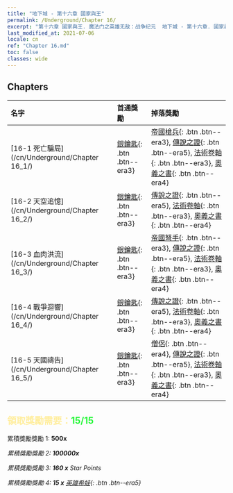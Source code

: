 ```yaml
---
title: "地下城 - 第十六章 國家與王"
permalink: /Underground/Chapter 16/
excerpt: "第十六章 國家與王. 魔法门之英雄无敌：战争纪元  地下城 - 第十六章. 國家與王"
last_modified_at: 2021-07-06
locale: cn
ref: "Chapter 16.md"
toc: false
classes: wide
---
```


## Chapters

  | 名字 |  首通獎勵 | 掉落獎勵 |
  |:------------|:------------|:------------| 
  | [16-1 死亡騙局](/cn/Underground/Chapter 16_1/) | [銀鑰匙](/cn/Items/con_693/){: .btn .btn--era3} | [帝國槍兵](/cn/Items/unt_190/){: .btn .btn--era3}, [傳說之證](/cn/Items/mat_67/){: .btn .btn--era5}, [法術卷軸](/cn/Items/con_694/){: .btn .btn--era3}, [奧義之書](/cn/Items/mat_60/){: .btn .btn--era4} |
  | [16-2 天空追憶](/cn/Underground/Chapter 16_2/) | [銀鑰匙](/cn/Items/con_693/){: .btn .btn--era3} | [傳說之證](/cn/Items/mat_67/){: .btn .btn--era5}, [法術卷軸](/cn/Items/con_694/){: .btn .btn--era3}, [奧義之書](/cn/Items/mat_60/){: .btn .btn--era4} |
  | [16-3 血肉洪流](/cn/Underground/Chapter 16_3/) | [銀鑰匙](/cn/Items/con_693/){: .btn .btn--era3} | [帝國弩手](/cn/Items/unt_191/){: .btn .btn--era3}, [傳說之證](/cn/Items/mat_67/){: .btn .btn--era5}, [法術卷軸](/cn/Items/con_694/){: .btn .btn--era3}, [奧義之書](/cn/Items/mat_60/){: .btn .btn--era4} |
  | [16-4 戰爭迴響](/cn/Underground/Chapter 16_4/) | [銀鑰匙](/cn/Items/con_693/){: .btn .btn--era3} | [傳說之證](/cn/Items/mat_67/){: .btn .btn--era5}, [法術卷軸](/cn/Items/con_694/){: .btn .btn--era3}, [奧義之書](/cn/Items/mat_60/){: .btn .btn--era4} |
  | [16-5 天國禱告](/cn/Underground/Chapter 16_5/) | [銀鑰匙](/cn/Items/con_693/){: .btn .btn--era3} | [僧侶](/cn/Items/unt_194/){: .btn .btn--era4}, [傳說之證](/cn/Items/mat_67/){: .btn .btn--era5}, [法術卷軸](/cn/Items/con_694/){: .btn .btn--era3}, [奧義之書](/cn/Items/mat_60/){: .btn .btn--era4} |


## <span style="color: #ffeea0">   領取獎勵需要：</span><span style="color: #27f73a">15/15</span>

 累積獎勵獎勵 1:  **500x** <i class="fas fa-gem"/>

 累積獎勵獎勵 2:  **100000x** <i class="fas fa-coins"/>

 累積獎勵獎勵 3: **160 x** Star Points

 累積獎勵獎勵 4: **15 x** [英雄希娃](/cn/Items/her_376/){: .btn .btn--era5}


